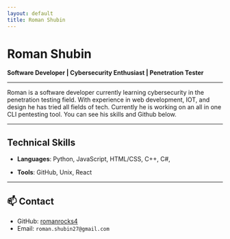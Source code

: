 ```yaml
--- 
layout: default
title: Roman Shubin
---
```


# Roman Shubin

**Software Developer | Cybersecurity Enthusiast | Penetration Tester**

---

Roman is a software developer currently learning cybersecurity in the penetration testing field. With experience in web development, IOT, and design he has tried all fields of tech. Currently he is working on an all in one CLI pentesting tool. You can see his skills and Github below.

---

## Technical Skills

- **Languages**: Python, JavaScript, HTML/CSS, C++, C#, 

- **Tools**: GitHub, Unix, React

---

## 📫 Contact

- GitHub: [romanrocks4](https://github.com/romanrocks4)
- Email: `roman.shubin27@gmail.com`

